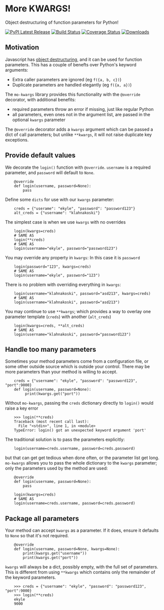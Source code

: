 
# More KWARGS!

Object destructuring of function parameters for Python!

[![PyPI Latest Release](https://img.shields.io/pypi/v/mo-kwargs.svg)](https://pypi.org/project/mo-kwargs/)
 [![Build Status](https://github.com/klahnakoski/mo-kwargs/actions/workflows/build.yml/badge.svg?branch=master)](https://github.com/klahnakoski/mo-kwargs/actions/workflows/build.yml)
 [![Coverage Status](https://coveralls.io/repos/github/klahnakoski/mo-kwargs/badge.svg?branch=dev)](https://coveralls.io/github/klahnakoski/mo-kwargs?branch=dev)
[![Downloads](https://static.pepy.tech/badge/mo-kwargs)](https://pepy.tech/project/mo-kwargs)


## Motivation

Javascript has [object destructuring](https://developer.mozilla.org/en-US/docs/Web/JavaScript/Reference/Operators/Destructuring_assignment#object_destructuring), and it can be used for function parameters. This has a couple of benefts over Python's keyword arguments:

* Extra caller parameters are ignored (eg `f({a, b, c})`)
* Duplicate parameters are handled elegantly (eg `f({a, a})`) 

The `mo-kwargs` library provides this functionality with the `@override` decorator, with additional benefits:
 
 * required parameters throw an error if missing, just like regular Python
 * all parameters, even ones not in the argument list, are passed in the optional `kwargs` parameter 
 
The `@override` decorator adds a `kwargs` argument which can be passed a dict of call parameters; but unlike `**kwargs`, it will not raise duplicate key exceptions.

## Provide default values

We decorate the `login()` function with `@override`. `username` is a required parameter, and `password` will default to `None`. 

        @override
        def login(username, password=None):
            pass

Define some `dicts` for use with our `kwargs` parameter:

        creds = {"userame": "ekyle", "password": "password123"}
        alt_creds = {"username": "klahnakoski"}


The simplest case is when we use `kwargs` with no overrides

        login(kwargs=creds)
        # SAME AS
        login(**creds)
        # SAME AS
        login(username="ekyle", password="password123")

You may override any property in `kwargs`: In this case it is `password`

        login(password="123", kwargs=creds)
        # SAME AS
        login(username="ekyle", password="123")

There is no problem with overriding everything in `kwargs`:

        login(username="klahnakoski", password="asd213", kwargs=creds)
        # SAME AS
        login(username="klahnakoski", password="asd213")

You may continue to use `**kwargs`; which provides a way to overlay one parameter template (`creds`) with another (`alt_creds`)

        login(kwargs=creds, **alt_creds)
        # SAME AS
        login(username="klahnakoski", password="password123")

## Handle too many parameters

Sometimes your method parameters come from a configuration file, or some other outside source which is outside your control. There may be more parameters than your method is willing to accept.  

        creds = {"username": "ekyle", "password": "password123", "port":9000}
        def login(username, password=None):
             print(kwargs.get("port"))

Without `mo-kwargs`, passing the `creds` dictionary directly to `login()` would raise a key error

        >>> login(**creds)
        Traceback (most recent call last):
          File "<stdin>", line 1, in <module>
        TypeError: login() got an unexpected keyword argument 'port'
            
The traditional solution is to pass the parameters explicitly:

        login(username=creds.username, password=creds.password)

but that can get get tedious when done often, or the parameter list get long. `mo-kwargs` allows you to pass the whole dictionary to the `kwargs` parameter; only the parameters used by the method are used:

        @override
        def login(username, password=None):
            pass
         
        login(kwargs=creds)
        # SAME AS
        login(username=creds.username, password=creds.password)

## Package all parameters

Your method can accept `kwargs` as a parameter. If it does, ensure it defaults to `None` so that it's not required.

        @override
        def login(username, password=None, kwargs=None):
            print(kwargs.get("username"))
            print(kwargs.get("port"))

`kwargs` will always be a dict, possibly empty, with the full set of parameters. This is different from using `**kwargs` which contains only the remainder of the keyword parameters.

        >>> creds = {"username": "ekyle", "password": "password123", "port":9000}
        >>> login(**creds)
        ekyle
        9000
